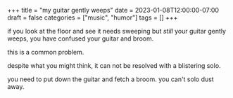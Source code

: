 +++
title = "my guitar gently weeps"
date = 2023-01-08T12:00:00-07:00
draft = false
categories = ["music", "humor"]
tags = []
+++

if you look at the floor and see it needs sweeping but *still* your guitar gently weeps, you have confused your guitar and broom.

this is a common problem.

despite what you might think, it can not be resolved with a blistering solo.

you need to put down the guitar and fetch a broom. you can't solo dust away.
